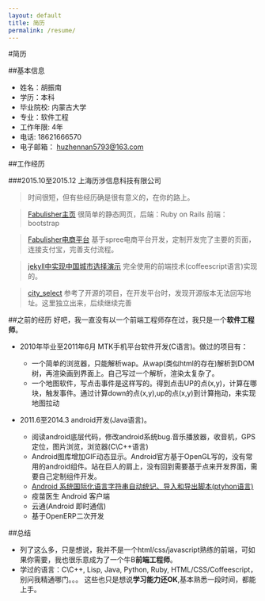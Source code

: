 ```yaml
---
layout: default
title: 简历
permalink: /resume/
---
```


#简历

##基本信息

* 姓名：胡振南
* 学历：本科
* 毕业院校: 内蒙古大学
* 专业：软件工程
* 工作年限: 4年
* 电话: 18621666570
* 电子邮箱： huzhennan5793@163.com

##工作经历

###2015.10至2015.12 上海历涉信息科技有限公司
> 时间很短，但有些经历确是很有意义的，在你的路上。

> [Fabulisher主页](http://fabulisher.com/) 很简单的静态网页，后端：Ruby on Rails
前端：bootstrap

> [Fabulisher电商平台]() 基于spree电商平台开发，定制开发完了主要的页面，连接支付宝，完善支付流程。

> [jekyll中实现中国城市选择演示](http://huzhennan.github.io/china_city.html) 完全使用的前端技术(coffeescript语言)实现的。 

> [city_select](https://github.com/huzhennan/hzn_city_select) 参考了开源的项目，在开发平台时，发现开源版本无法回写地址。这里独立出来，后续继续完善

##之前的经历
好吧，我一直没有以一个前端工程师存在过，我只是一个**软件工程师**。

* 2010年毕业至2011年6月 MTK手机平台软件开发(C语言)。做过的项目有：
	+ 一个简单的浏览器，只能解析wap。从wap(类似html的存在)解析到DOM树，再渲染画到界面上。自己写过一个解析，渲染太复杂了。
	+ 一个地图软件，写点击事件是这样写的。得到点击UP的点(x,y)，计算在哪块，触发事件。通过计算down的点(x,y),up的点(x,y)到计算拖动，来实现地图拉动
	
* 2011.6至2014.3 android开发(Java语言)。
	+ 阅读android底层代码，修改android系统bug.音乐播放器，收音机，GPS定位，图片浏览，浏览器(C\C++语言)
	+ Android图库增加GIF动态显示。Android官方基于OpenGL写的，没有常用的android组件。站在巨人的肩上，没有回到需要基于点来开发界面，需要自己定制组件开发。
	+ [Android 系统国际化语言字符串自动统记、导入和导出脚本(ptyhon语言)](https://github.com/huzhennan/androidstring2dict)
	+ 疫苗医生 Android 客户端
	+ 云通(Android 即时通信)
	+ 基于OpenERP二次开发

##总结	
* 列了这么多，只是想说，我并不是一个html/css/javascript熟练的前端，可如果你需要，我也很乐意成为了一个牛B**前端工程师**。
* 学过的语言：C\C++, Lisp, Java, Python, Ruby, HTML/CSS/Coffeescript，别问我精通哪门。。。
这些也只是想说**学习能力还OK**,基本熟悉一段时间，都能上手。




	
	